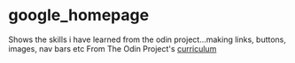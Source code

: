 # google_homepage
Shows the skills i have learned from the odin project...making links, buttons, images, nav bars etc
From The Odin Project's [curriculum](http://www.theodinproject.com/courses/web-development-101/lessons/html-css)
